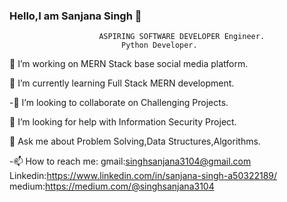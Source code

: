 ### Hello,I am Sanjana Singh 👋

                        ASPIRING SOFTWARE DEVELOPER Engineer.
                             Python Developer.


🔭 I’m  working on MERN  Stack base social media platform.

🌱 I’m currently learning Full Stack MERN development.

-👯 I’m looking to collaborate on Challenging Projects.

 🤔 I’m looking for help with Information Security Project.
 
💬 Ask me about Problem Solving,Data Structures,Algorithms.

-📫 How to reach me: gmail:singhsanjana3104@gmail.com    
                  Linkedin:https://www.linkedin.com/in/sanjana-singh-a50322189/  
                  medium:https://medium.com/@singhsanjana3104    
              
                  
                 

<!-- 😄 Pronouns: ...-->
<!-- ⚡ Fun fact: ...-->


